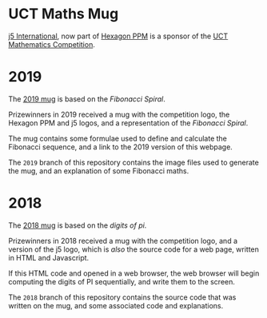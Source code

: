 UCT Maths Mug
=============

[j5 International](https://j5int.com/), now part of [Hexagon PPM](https://hexagonppm.com/) is a sponsor of the 
[UCT Mathematics Competition](http://www.uctmathscompetition.org.za/).

2019
====

The [2019 mug](https://github.com/j5int/uct-maths-mug/blob/2019/README.md) is based on the *Fibonacci Spiral*.

Prizewinners in 2019 received a mug with the competition logo, the Hexagon PPM and j5 logos, and a representation of the _Fibonacci Spiral_.

The mug contains some formulae used to define and calculate the Fibonacci sequence, and a link to the 2019 version of this webpage.

The `2019` branch of this repository contains the image files used to generate the mug, and an explanation of some Fibonacci maths.

2018
====

The [2018 mug](https://github.com/j5int/uct-maths-mug/blob/2018/README.md) is based on the *digits of pi*.

Prizewinners in 2018 received a mug with the competition logo, and a version of the j5 logo, which is _also_ the source code for a web page, written in HTML and Javascript.

If this HTML code and opened in a web browser, the web browser will begin computing the digits of PI sequentially, and write them to the screen.

The `2018` branch of this repository contains the source code that was written on the mug, and some associated code and explanations.

